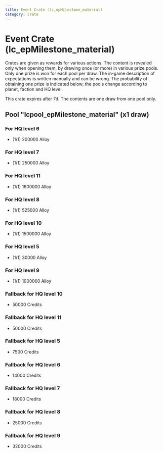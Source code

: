 ```yaml
---
title: Event Crate (lc_epMilestone_material)
category: crate
---
```


# Event Crate (lc_epMilestone_material)

Crates are given as rewards for various actions. The content is revealed only when opening them, by drawing once (or more) in various prize pools. Only one prize is won for each pool per draw. The in-game description of expectations is written manually and can be wrong. The probability of obtaining one prize is indicated below; the pools change according to planet, faction and HQ level.

This crate expires after 7d. The contents are one draw from one pool only.

## Pool "lcpool_epMilestone_material" (x1 draw)

### For HQ level 6

  * (1/1) 200000 Alloy

### For HQ level 7

  * (1/1) 250000 Alloy

### For HQ level 11

  * (1/1) 1600000 Alloy

### For HQ level 8

  * (1/1) 525000 Alloy

### For HQ level 10

  * (1/1) 1500000 Alloy

### For HQ level 5

  * (1/1) 30000 Alloy

### For HQ level 9

  * (1/1) 1000000 Alloy

### Fallback for HQ level 10

  * 50000 Credits

### Fallback for HQ level 11

  * 50000 Credits

### Fallback for HQ level 5

  * 7500 Credits

### Fallback for HQ level 6

  * 14000 Credits

### Fallback for HQ level 7

  * 18000 Credits

### Fallback for HQ level 8

  * 25000 Credits

### Fallback for HQ level 9

  * 32000 Credits